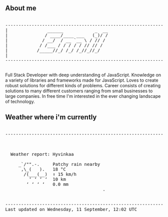 ## About me

<pre>

--------------------------------------------------------------------------------------
|			    ______            _  __
|			   / ____/____ ___   (_)/ /
|			  / __/  / __ `__ \ / // / 
|			 / /___ / / / / / // // /  
|			/_____//_/ /_/ /_//_//_/   
|                           
--------------------------------------------------------------------------------------

</pre>

Full Stack Developer with deep understanding of JavaScript. Knowledge on a variety of libraries and frameworks made for JavaScript. Loves to create robust solutions for different kinds of problems. Career consists of creating solutions to many different customers ranging from small businesses to large companies. In free time I'm interested in the ever changing landscape of technology. 



## Weather where i'm currently  

<pre>

--------------------------------------------------------------------------------------


 
  Weather report: Hyvinkaa  
    
     _`/"".-.     Patchy rain nearby  
      ,\_(   ).   18 °C  
       /(___(__)  ↑ 15 km/h  
         ‘ ‘ ‘ ‘  10 km  
        ‘ ‘ ‘ ‘   0.0 mm  
                                     .


--------------------------------------------------------------------------------------
Last updated on Wednesday, 11 September, 12:02 UTC
</pre>
